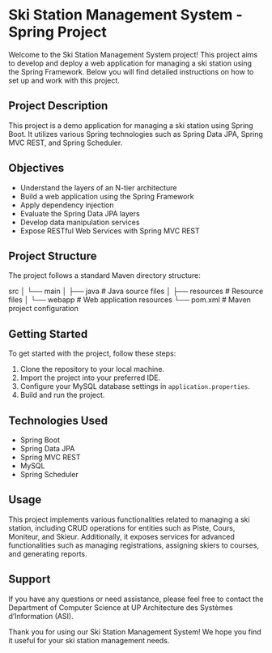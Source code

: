 # Ski Station Management System - Spring Project

Welcome to the Ski Station Management System project! This project aims to develop and deploy a web application for managing a ski station using the Spring Framework. Below you will find detailed instructions on how to set up and work with this project.

## Project Description

This project is a demo application for managing a ski station using Spring Boot. It utilizes various Spring technologies such as Spring Data JPA, Spring MVC REST, and Spring Scheduler.

## Objectives

- Understand the layers of an N-tier architecture
- Build a web application using the Spring Framework
- Apply dependency injection
- Evaluate the Spring Data JPA layers
- Develop data manipulation services
- Expose RESTful Web Services with Spring MVC REST

## Project Structure

The project follows a standard Maven directory structure:

src
│ └── main
│ ├── java # Java source files
│ ├── resources # Resource files
│ └── webapp # Web application resources
└── pom.xml # Maven project configuration


## Getting Started

To get started with the project, follow these steps:

1. Clone the repository to your local machine.
2. Import the project into your preferred IDE.
3. Configure your MySQL database settings in `application.properties`.
4. Build and run the project.

## Technologies Used

- Spring Boot
- Spring Data JPA
- Spring MVC REST
- MySQL
- Spring Scheduler

## Usage

This project implements various functionalities related to managing a ski station, including CRUD operations for entities such as Piste, Cours, Moniteur, and Skieur. Additionally, it exposes services for advanced functionalities such as managing registrations, assigning skiers to courses, and generating reports.

## Support

If you have any questions or need assistance, please feel free to contact the Department of Computer Science at UP Architecture des Systèmes d’Information (ASI).

Thank you for using our Ski Station Management System! We hope you find it useful for your ski station management needs.
